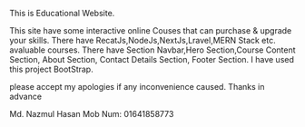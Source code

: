 This is Educational Website.

This site have some interactive online Couses that can purchase & upgrade your skills. There have RecatJs,NodeJs,NextJs,Lravel,MERN Stack etc. avaluable courses. There have Section Navbar,Hero Section,Course Content Section, About Section, Contact Details Section, Footer Section.
I have used this project BootStrap.

please accept my apologies if any inconvenience caused. Thanks in advance


Md. Nazmul Hasan
Mob Num: 01641858773
